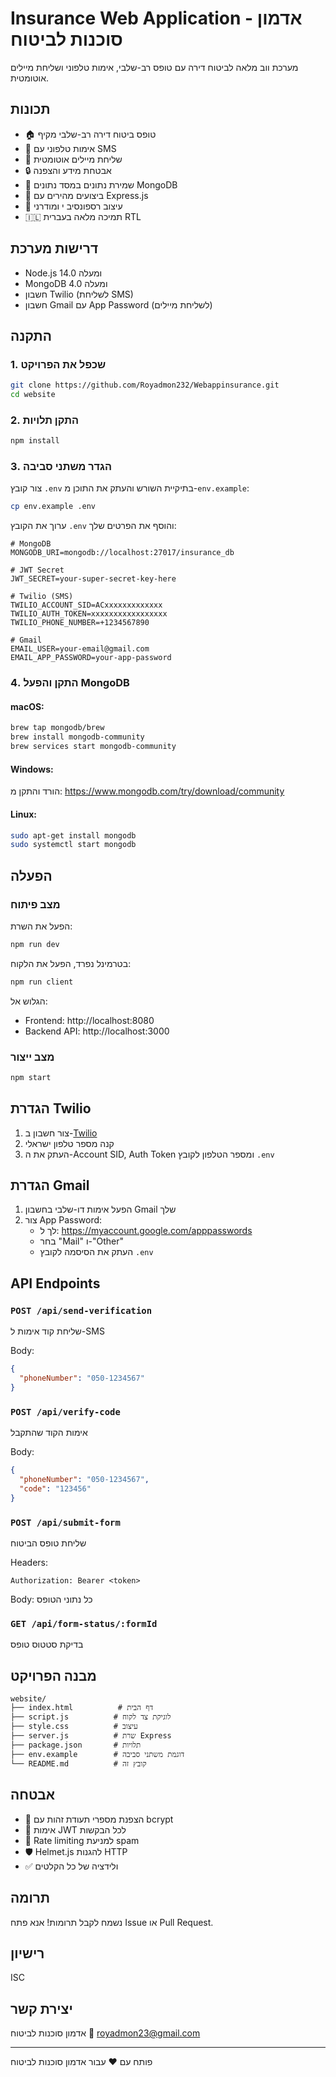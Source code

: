 # Insurance Web Application -   אדמון סוכנות לביטוח

מערכת ווב מלאה לביטוח דירה עם טופס רב-שלבי, אימות טלפוני ושליחת מיילים אוטומטית.

## תכונות

- 🏠 טופס ביטוח דירה רב-שלבי מקיף
- 📱 אימות טלפוני עם SMS
- 📧 שליחת מיילים אוטומטית
- 🔒 אבטחת מידע והצפנה
- 💾 שמירת נתונים במסד נתונים MongoDB
- 🚀 ביצועים מהירים עם Express.js
- 🎨 עיצוב רספונסיב  י ומודרני 
- 🇮🇱 תמיכה מלאה בעברית RTL

## דרישות מערכת

- Node.js 14.0 ומעלה
- MongoDB 4.0 ומעלה
- חשבון Twilio (לשליחת SMS)
- חשבון Gmail עם App Password (לשליחת מיילים)

## התקנה

### 1. שכפל את הפרויקט

```bash
git clone https://github.com/Royadmon232/Webappinsurance.git
cd website
```

### 2. התקן תלויות

```bash
npm install
```

### 3. הגדר משתני סביבה

צור קובץ `.env` בתיקיית השורש והעתק את התוכן מ-`env.example`:

```bash
cp env.example .env
```

ערוך את הקובץ `.env` והוסף את הפרטים שלך:

```env
# MongoDB
MONGODB_URI=mongodb://localhost:27017/insurance_db

# JWT Secret
JWT_SECRET=your-super-secret-key-here

# Twilio (SMS)
TWILIO_ACCOUNT_SID=ACxxxxxxxxxxxxx
TWILIO_AUTH_TOKEN=xxxxxxxxxxxxxxxxx
TWILIO_PHONE_NUMBER=+1234567890

# Gmail
EMAIL_USER=your-email@gmail.com
EMAIL_APP_PASSWORD=your-app-password
```

### 4. התקן והפעל MongoDB

#### macOS:
```bash
brew tap mongodb/brew
brew install mongodb-community
brew services start mongodb-community
```

#### Windows:
הורד והתקן מ: https://www.mongodb.com/try/download/community

#### Linux:
```bash
sudo apt-get install mongodb
sudo systemctl start mongodb
```

## הפעלה

### מצב פיתוח

הפעל את השרת:
```bash
npm run dev
```

בטרמינל נפרד, הפעל את הלקוח:
```bash
npm run client
```

הגלוש אל:
- Frontend: http://localhost:8080
- Backend API: http://localhost:3000

### מצב ייצור

```bash
npm start
```

## הגדרת Twilio

1. צור חשבון ב-[Twilio](https://www.twilio.com)
2. קנה מספר טלפון ישראלי
3. העתק את ה-Account SID, Auth Token ומספר הטלפון לקובץ `.env`

## הגדרת Gmail

1. הפעל אימות דו-שלבי בחשבון Gmail שלך
2. צור App Password:
   - לך ל: https://myaccount.google.com/apppasswords
   - בחר "Mail" ו-"Other"
   - העתק את הסיסמה לקובץ `.env`

## API Endpoints

### `POST /api/send-verification`
שליחת קוד אימות ל-SMS

Body:
```json
{
  "phoneNumber": "050-1234567"
}
```

### `POST /api/verify-code`
אימות הקוד שהתקבל

Body:
```json
{
  "phoneNumber": "050-1234567",
  "code": "123456"
}
```

### `POST /api/submit-form`
שליחת טופס הביטוח

Headers:
```
Authorization: Bearer <token>
```

Body: כל נתוני הטופס

### `GET /api/form-status/:formId`
בדיקת סטטוס טופס

## מבנה הפרויקט

```
website/
├── index.html          # דף הבית
├── script.js          # לוגיקת צד לקוח
├── style.css          # עיצוב
├── server.js          # שרת Express
├── package.json       # תלויות
├── env.example        # דוגמת משתני סביבה
└── README.md          # קובץ זה
```

## אבטחה

- 🔐 הצפנת מספרי תעודת זהות עם bcrypt
- 🔑 אימות JWT לכל הבקשות
- 🚦 Rate limiting למניעת spam
- 🛡️ Helmet.js להגנות HTTP
- ✅ ולידציה של כל הקלטים

## תרומה

נשמח לקבל תרומות! אנא פתח Issue או Pull Request.

## רישיון

ISC

## יצירת קשר

אדמון סוכנות לביטוח
📧 royadmon23@gmail.com

---

פותח עם ❤️ עבור אדמון סוכנות לביטוח

<!-- redeploy trigger --> 
